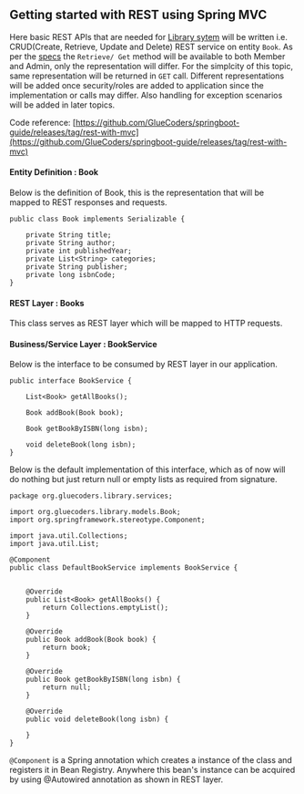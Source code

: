## Getting started with REST using Spring MVC

Here basic REST APIs that are needed for [Library sytem](/domain.md) will be written i.e. CRUD(Create, Retrieve, Update and Delete) REST service on entity `Book`. As per the [specs](/domain.md) the `Retrieve/ Get` method will be available to both Member and Admin, only the representation will differ. For the simplcity of this topic, same representation will be returned in `GET` call. Different representations will be added once security/roles are added to application since the implementation or calls may differ. Also handling for exception scenarios will be added in later topics.  

Code reference: [https://github.com/GlueCoders/springboot-guide/releases/tag/rest-with-mvc](https://github.com/GlueCoders/springboot-guide/releases/tag/rest-with-mvc)  

#### Entity Definition : Book

Below is the definition of Book, this is the representation that will be mapped to REST responses and requests.
```
public class Book implements Serializable {

    private String title;
    private String author;
    private int publishedYear;
    private List<String> categories;
    private String publisher;
    private long isbnCode;
}
```  

#### REST Layer : Books
This class serves as REST layer which will be mapped to HTTP requests.


#### Business/Service Layer : BookService
Below is the interface to be consumed by REST layer in our application.

```
public interface BookService {

    List<Book> getAllBooks();

    Book addBook(Book book);

    Book getBookByISBN(long isbn);

    void deleteBook(long isbn);
}
```
Below is the default implementation of this interface, which as of now will do nothing but just return null or empty lists as required from signature.
```
package org.gluecoders.library.services;

import org.gluecoders.library.models.Book;
import org.springframework.stereotype.Component;

import java.util.Collections;
import java.util.List;

@Component
public class DefaultBookService implements BookService {


    @Override
    public List<Book> getAllBooks() {
        return Collections.emptyList();
    }

    @Override
    public Book addBook(Book book) {
        return book;
    }

    @Override
    public Book getBookByISBN(long isbn) {
        return null;
    }

    @Override
    public void deleteBook(long isbn) {

    }
}
```
`@Component` is a Spring annotation which creates a instance of the class and registers it in Bean Registry. Anywhere this bean's instance can be acquired by using @Autowired annotation as shown in REST layer.